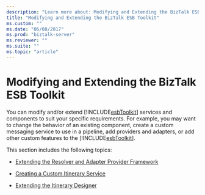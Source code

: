 ```yaml
---
description: "Learn more about: Modifying and Extending the BizTalk ESB Toolkit"
title: "Modifying and Extending the BizTalk ESB Toolkit"
ms.custom: ""
ms.date: "06/08/2017"
ms.prod: "biztalk-server"
ms.reviewer: ""
ms.suite: ""
ms.topic: "article"
---
```

# Modifying and Extending the BizTalk ESB Toolkit
You can modify and/or extend [!INCLUDE[esbToolkit](../includes/esbtoolkit-md.md)] services and components to suit your specific requirements. For example, you may want to change the behavior of an existing component, create a custom messaging service to use in a pipeline, add providers and adapters, or add other custom features to the [!INCLUDE[esbToolkit](../includes/esbtoolkit-md.md)].  
  
 This section includes the following topics:  
  
-   [Extending the Resolver and Adapter Provider Framework](../esb-toolkit/extending-the-resolver-and-adapter-provider-framework.md)  
  
-   [Creating a Custom Itinerary Service](../esb-toolkit/creating-a-custom-itinerary-service.md)  
  
-   [Extending the Itinerary Designer](../esb-toolkit/extending-the-itinerary-designer.md)
